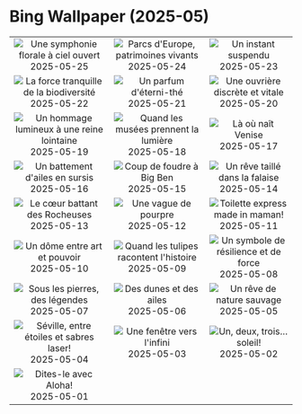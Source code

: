# Bing Wallpaper (2025-05)

|  |  |  |
|:---:|:---:|:---:|
| ![](https://www.bing.com/th?id=OHR.ButchartFlowers_FR-CA3267568015_400x240.jpg "Une symphonie florale à ciel ouvert") 2025-05-25 | ![](https://www.bing.com/th?id=OHR.JotunheimenPark_FR-CA0876606213_400x240.jpg "Parcs d'Europe, patrimoines vivants") 2025-05-24 | ![](https://www.bing.com/th?id=OHR.ButterflyTurtle_FR-CA3115454913_400x240.jpg "Un instant suspendu") 2025-05-23 |
| ![](https://www.bing.com/th?id=OHR.BaobabAvenue_FR-CA2722897206_400x240.jpg "La force tranquille de la biodiversité") 2025-05-22 | ![](https://www.bing.com/th?id=OHR.SongyangTeaGarden_FR-CA2527567665_400x240.jpg "Un parfum d'éterni-thé") 2025-05-21 | ![](https://www.bing.com/th?id=OHR.HoneyBeeLavender_FR-CA2376203032_400x240.jpg "Une ouvrière discrète et vitale") 2025-05-20 |
| ![](https://www.bing.com/th?id=OHR.Victoria25Day_FR-CA2242242739_400x240.jpg "Un hommage lumineux à une reine lointaine") 2025-05-19 | ![](https://www.bing.com/th?id=OHR.DufyRoom_FR-CA2079016869_400x240.jpg "Quand les musées prennent la lumière") 2025-05-18 | ![](https://www.bing.com/th?id=OHR.VeniceLagoon_FR-CA1959274931_400x240.jpg "Là où naît Venise") 2025-05-17 |
| ![](https://www.bing.com/th?id=OHR.GreenMacaw_FR-CA1774456551_400x240.jpg "Un battement d'ailes en sursis") 2025-05-16 | ![](https://www.bing.com/th?id=OHR.LondonParliament_FR-CA5953075678_400x240.jpg "Coup de foudre à Big Ben") 2025-05-15 | ![](https://www.bing.com/th?id=OHR.SardiniaFlavia_FR-CA4957926816_400x240.jpg "Un rêve taillé dans la falaise") 2025-05-14 |
| ![](https://www.bing.com/th?id=OHR.YohoNP_FR-CA1947033491_400x240.jpg "Le cœur battant des Rocheuses") 2025-05-13 | ![](https://www.bing.com/th?id=OHR.IrisGarden_FR-CA1187000407_400x240.jpg "Une vague de pourpre") 2025-05-12 | ![](https://www.bing.com/th?id=OHR.LeopardMother_FR-CA0857002081_400x240.jpg "Toilette express made in maman!") 2025-05-11 |
| ![](https://www.bing.com/th?id=OHR.MinnesotaRotunda_FR-CA0618783883_400x240.jpg "Un dôme entre art et pouvoir") 2025-05-10 | ![](https://www.bing.com/th?id=OHR.Tulip25Fest_FR-CA1899692626_400x240.jpg "Quand les tulipes racontent l'histoire") 2025-05-09 | ![](https://www.bing.com/th?id=OHR.RhyoliteDonkeys_FR-CA4100487057_400x240.jpg "Un symbole de résilience et de force") 2025-05-08 |
| ![](https://www.bing.com/th?id=OHR.DunluceIreland_FR-CA3431196090_400x240.jpg "Sous les pierres, des légendes") 2025-05-07 | ![](https://www.bing.com/th?id=OHR.FlyoverNamibia_FR-CA3457148210_400x240.jpg "Des dunes et des ailes") 2025-05-06 | ![](https://www.bing.com/th?id=OHR.TorresChile_FR-CA1724520093_400x240.jpg "Un rêve de nature sauvage") 2025-05-05 |
| ![](https://www.bing.com/th?id=OHR.SevilleNaboo_FR-CA9803476617_400x240.jpg "Séville, entre étoiles et sabres laser!") 2025-05-04 | ![](https://www.bing.com/th?id=OHR.ArchesGalaxy_FR-CA6355904701_400x240.jpg "Une fenêtre vers l'infini") 2025-05-03 | ![](https://www.bing.com/th?id=OHR.BrazilHeron_FR-CA6403400968_400x240.jpg "Un, deux, trois… soleil!") 2025-05-02 |
| ![](https://www.bing.com/th?id=OHR.PinkPlumeria_FR-CA9550937196_400x240.jpg "Dites-le avec Aloha!") 2025-05-01 |  |  |
